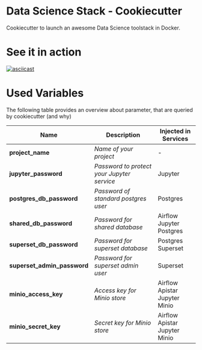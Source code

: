 # Data Science Stack - Cookiecutter
Cookiecutter to launch an awesome Data Science toolstack in Docker.

# See it in action
[![asciicast](https://asciinema.org/a/CcZ9duIdP0pBfZWxw5Nt1tFVZ.png)](https://asciinema.org/a/CcZ9duIdP0pBfZWxw5Nt1tFVZ)

# Used Variables
The following table provides an overview about parameter, that are queried by cookiecutter (and why)

| Name | Description | Injected in Services |
| --- | --- | --- | 
| **project_name** | *Name of your project* | - |
| **jupyter_password** | *Password to protect your Jupyter service* | Jupyter |
| **postgres_db_password** | *Password of standard postgres user* | Postgres |
| **shared_db_password** | *Password for shared database* | Airflow<br>Jupyter<br>Postgres |
| **superset_db_password** | *Password for superset database* | Postgres<br>Superset |
| **superset_admin_password** | *Password for superset admin user* | Superset |
| **minio_access_key** | *Access key for Minio store* | Airflow<br>Apistar<br>Jupyter<br>Minio |
| **minio_secret_key** | *Secret key for Minio store* | Airflow<br>Apistar<br>Jupyter<br>Minio |
